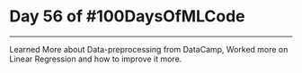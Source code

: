 # Day 56 of #100DaysOfMLCode

----

Learned More about Data-preprocessing from DataCamp, Worked more on Linear Regression and how to improve it more.